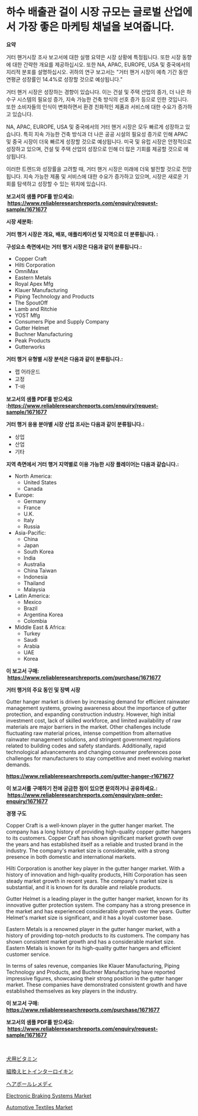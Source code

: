 <p><h1>하수 배출관 걸이 시장 규모는 글로벌 산업에서 가장 좋은 마케팅 채널을 보여줍니다.</h1></p><p><strong>요약</strong></p>
<p><p>거터 핸거시장 조사 보고서에 대한 실행 요약은 시장 상황에 특정됩니다. 또한 시장 동향에 대한 간략한 개요를 제공하십시오. 또한 NA, APAC, EUROPE, USA 및 중국에서의 지리적 분포를 설명하십시오. 귀하의 연구 보고서는 "거터 핸거 시장이 예측 기간 동안 연평균 성장률인 14.4%로 성장할 것으로 예상됩니다."</p><p>거터 핸거 시장은 성장하는 경향이 있습니다. 이는 건설 및 주택 산업의 증가, 더 나은 하수구 시스템의 필요성 증가, 지속 가능한 건축 방식의 선호 증가 등으로 인한 것입니다. 또한 소비자들의 인식이 변화하면서 환경 친화적인 제품과 서비스에 대한 수요가 증가하고 있습니다.</p><p>NA, APAC, EUROPE, USA 및 중국에서의 거터 핸거 시장은 모두 빠르게 성장하고 있습니다. 특히 지속 가능한 건축 방식과 더 나은 공공 시설의 필요성 증가로 인해 APAC 및 중국 시장이 더욱 빠르게 성장할 것으로 예상됩니다. 미국 및 유럽 시장은 안정적으로 성장하고 있으며, 건설 및 주택 산업의 성장으로 인해 더 많은 기회를 제공할 것으로 예상됩니다.</p><p>이러한 트렌드와 성장률을 고려할 때, 거터 핸거 시장은 미래에 더욱 발전할 것으로 전망됩니다. 지속 가능한 제품 및 서비스에 대한 수요가 증가하고 있으며, 시장은 새로운 기회를 탐색하고 성장할 수 있는 위치에 있습니다.</p></p>
<p><strong>보고서의 샘플 PDF를 받으세요: &nbsp;<a href="https://www.reliableresearchreports.com/enquiry/request-sample/1671677">https://www.reliableresearchreports.com/enquiry/request-sample/1671677</a></strong></p>
<p><strong>시장 세분화:</strong></p>
<p><strong> 거터 행거 시장은 개요, 배포, 애플리케이션 및 지역으로 더 분류됩니다. :</strong></p>
<p><strong>구성요소 측면에서는 거터 행거 시장은 다음과 같이 분류됩니다.:</strong></p>
<p><ul><li>Copper Craft</li><li>Hilti Corporation</li><li>OmniMax</li><li>Eastern Metals</li><li>Royal Apex Mfg</li><li>Klauer Manufacturing</li><li>Piping Technology and Products</li><li>The SpoutOff</li><li>Lamb and Ritchie</li><li>YOST Mfg</li><li>Consumers Pipe and Supply Company</li><li>Gutter Helmet</li><li>Buchner Manufacturing</li><li>Peak Products</li><li>Gutterworks</li></ul></p>
<p><strong> 거터 행거 유형별 시장 분석은 다음과 같이 분류됩니다.:</strong></p>
<p><ul><li>랩 어라운드</li><li>고정</li><li>T-바</li></ul></p>
<p><strong>보고서의 샘플 PDF를 받으세요 :<a href="https://www.reliableresearchreports.com/enquiry/request-sample/1671677">https://www.reliableresearchreports.com/enquiry/request-sample/1671677</a></strong></p>
<p><strong> 거터 행거 응용 분야별 시장 산업 조사는 다음과 같이 분류됩니다.:</strong></p>
<p><ul><li>상업</li><li>산업</li><li>기타</li></ul></p>
<p><strong>지역 측면에서 거터 행거 지역별로 이용 가능한 시장 플레이어는 다음과 같습니다.:</strong></p>
<p><ul>
    <li>
        North America:
        <ul>
            <li>United States</li>
            <li>Canada</li>
        </ul>
    </li>
    <li>
        Europe:
        <ul>
            <li>Germany</li>
            <li>France</li>
            <li>U.K.</li>
            <li>Italy</li>
            <li>Russia</li>
        </ul>
    </li>
    <li>
        Asia-Pacific:
        <ul>
            <li>China</li>
            <li>Japan</li>
            <li>South Korea</li>
            <li>India</li>
            <li>Australia</li>
            <li>China Taiwan</li>
            <li>Indonesia</li>
            <li>Thailand</li>
            <li>Malaysia</li>
        </ul>
    </li>
    <li>
        Latin America:
        <ul>
            <li>Mexico</li>
            <li>Brazil</li>
            <li>Argentina Korea</li>
            <li>Colombia</li>
        </ul>
    </li>
    <li>
        Middle East & Africa:
        <ul>
            <li>Turkey</li>
            <li>Saudi</li>
            <li>Arabia</li>
            <li>UAE</li>
            <li>Korea</li>
        </ul>
    </li>
    </ul></p>
<p><strong>이 보고서 구매: &nbsp;<a href="https://www.reliableresearchreports.com/purchase/1671677">https://www.reliableresearchreports.com/purchase/1671677</a></strong></p>
<p><strong>거터 행거의 주요 동인 및 장벽 시장</strong></p>
<p><p>Gutter hanger market is driven by increasing demand for efficient rainwater management systems, growing awareness about the importance of gutter protection, and expanding construction industry. However, high initial investment cost, lack of skilled workforce, and limited availability of raw materials are major barriers in the market. Other challenges include fluctuating raw material prices, intense competition from alternative rainwater management solutions, and stringent government regulations related to building codes and safety standards. Additionally, rapid technological advancements and changing consumer preferences pose challenges for manufacturers to stay competitive and meet evolving market demands.</p></p>
<p><strong><a href="https://www.reliableresearchreports.com/gutter-hanger-r1671677">https://www.reliableresearchreports.com/gutter-hanger-r1671677</a></strong></p>
<p><strong>이 보고서를 구매하기 전에 궁금한 점이 있으면 문의하거나 공유하세요.: &nbsp;<a href="https://www.reliableresearchreports.com/enquiry/pre-order-enquiry/1671677">https://www.reliableresearchreports.com/enquiry/pre-order-enquiry/1671677</a></strong></p>
<p><strong>경쟁 구도</strong></p>
<p><p>Copper Craft is a well-known player in the gutter hanger market. The company has a long history of providing high-quality copper gutter hangers to its customers. Copper Craft has shown significant market growth over the years and has established itself as a reliable and trusted brand in the industry. The company's market size is considerable, with a strong presence in both domestic and international markets.</p><p>Hilti Corporation is another key player in the gutter hanger market. With a history of innovation and high-quality products, Hilti Corporation has seen steady market growth in recent years. The company's market size is substantial, and it is known for its durable and reliable products.</p><p>Gutter Helmet is a leading player in the gutter hanger market, known for its innovative gutter protection system. The company has a strong presence in the market and has experienced considerable growth over the years. Gutter Helmet's market size is significant, and it has a loyal customer base.</p><p>Eastern Metals is a renowned player in the gutter hanger market, with a history of providing top-notch products to its customers. The company has shown consistent market growth and has a considerable market size. Eastern Metals is known for its high-quality gutter hangers and efficient customer service.</p><p>In terms of sales revenue, companies like Klauer Manufacturing, Piping Technology and Products, and Buchner Manufacturing have reported impressive figures, showcasing their strong position in the gutter hanger market. These companies have demonstrated consistent growth and have established themselves as key players in the industry.</p></p>
<p><strong>이 보고서 구매: &nbsp; <a href="https://www.reliableresearchreports.com/purchase/1671677">https://www.reliableresearchreports.com/purchase/1671677</a></strong></p>
<p><strong>보고서의 샘플 PDF를 받으세요: &nbsp;<a href="https://www.reliableresearchreports.com/enquiry/request-sample/1671677">https://www.reliableresearchreports.com/enquiry/request-sample/1671677</a></strong><strong></strong></p>
<p>&nbsp;</p>
<p><p><a href="https://medium.com/@isabeleterson7845/%E7%8A%AC%E3%81%AE%E3%83%93%E3%82%BF%E3%83%9F%E3%83%B3%E3%81%AE%E5%B8%82%E5%A0%B4%E3%82%B7%E3%82%A7%E3%82%A2%E3%81%AE%E9%80%B2%E5%8C%96%E3%81%A8%E5%B8%82%E5%A0%B4%E6%88%90%E9%95%B7%E3%81%AE%E3%83%88%E3%83%AC%E3%83%B3%E3%83%89-2024%E5%B9%B4%E3%81%8B%E3%82%892031%E5%B9%B4%E3%81%BE%E3%81%A7-9273703dfc3d">犬用ビタミン</a></p><p><a href="https://medium.com/@laceyzemlak1/%E7%B5%84%E6%8F%9B%E3%81%88%E3%83%92%E3%83%88%E3%82%A4%E3%83%B3%E3%82%BF%E3%83%BC%E3%83%AD%E3%82%A4%E3%82%AD%E3%83%B3%E5%B8%82%E5%A0%B4%E8%A6%8F%E6%A8%A1-%E5%B8%82%E5%A0%B4%E5%B1%95%E6%9C%9B%E3%81%8A%E3%82%88%E3%81%B3%E5%B8%82%E5%A0%B4%E4%BA%88%E6%B8%AC-2024%E5%B9%B4%E3%81%8B%E3%82%892031%E5%B9%B4-e0fda524a4db">組換えヒトインターロイキン</a></p><p><a href="https://github.com/one-cool-chick/Market-Research-Report-List-1/blob/main/815653922069.md">ヘアボールレメディ</a></p><p><a href="https://www.linkedin.com/pulse/electronic-braking-systems-market-provides-comprehensive-analysis-snlgf?trackingId=THWTfuflagJVrbBgRblz8Q%3D%3D">Electronic Braking Systems Market</a></p><p><a href="https://www.linkedin.com/pulse/automotive-textiles-market-goal-estimating-size-future-growth-7huce?trackingId=KEQHhFy6ZyYCIEivUYwV4A%3D%3D">Automotive Textiles Market</a></p></p>